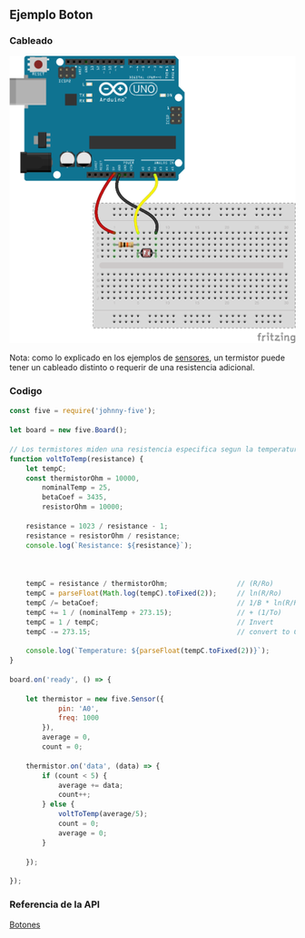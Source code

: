## Ejemplo Boton

### Cableado
![cableado termistor](../../assets/fotorresistencia.png)
    
Nota: como lo explicado en los ejemplos de [sensores](../sensors), un termistor puede tener un cableado distinto o requerir de una resistencia adicional. 


### Codigo
```javascript
const five = require('johnny-five');

let board = new five.Board();

// Los termistores miden una resistencia especifica segun la temperatura, similar a como funcionan las fotoresistencias. Ese valor en ohms, deberemos convertilo a celcius o farenheit segun sea necesario. 
function voltToTemp(resistance) {
    let tempC;
    const thermistorOhm = 10000,
        nominalTemp = 25,
        betaCoef = 3435,
        resistorOhm = 10000;

    resistance = 1023 / resistance - 1;
    resistance = resistorOhm / resistance;
    console.log(`Resistance: ${resistance}`);



    tempC = resistance / thermistorOhm;                 // (R/Ro)
    tempC = parseFloat(Math.log(tempC).toFixed(2));     // ln(R/Ro)
    tempC /= betaCoef;                                  // 1/B * ln(R/Ro)
    tempC += 1 / (nominalTemp + 273.15);                // + (1/To)
    tempC = 1 / tempC;                                  // Invert
    tempC -= 273.15;                                    // convert to C

    console.log(`Temperature: ${parseFloat(tempC.toFixed(2))}`);
}

board.on('ready', () => {

    let thermistor = new five.Sensor({
            pin: 'A0',
            freq: 1000
        }),
        average = 0,
        count = 0;

    thermistor.on('data', (data) => {
        if (count < 5) {
            average += data;
            count++;
        } else {
            voltToTemp(average/5);
            count = 0;
            average = 0;
        }

    });

});
```

### Referencia de la API
[Botones](http://johnny-five.io/api/sensor)